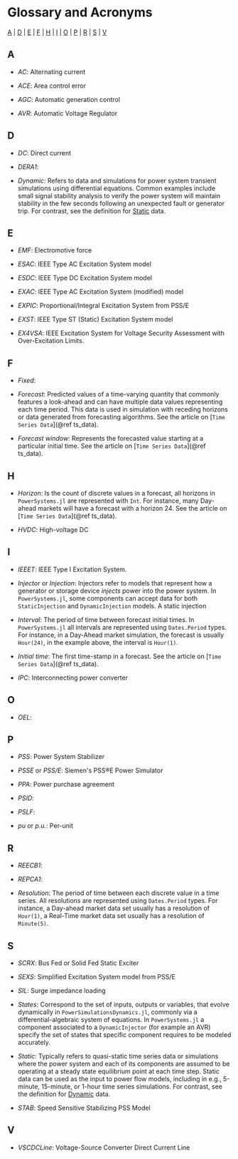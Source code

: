 # Glossary and Acronyms

[A](@ref) | [D](@ref) | [E](@ref) | [F](@ref) | [H](@ref) | [I](@ref) | [O](@ref) | [P](@ref) | [R](@ref) | 
[S](@ref) | [V](@ref)

## A

* *AC*: Alternating current

* *ACE*: Area control error

* *AGC*: Automatic generation control

* *AVR*: Automatic Voltage Regulator 

## D

* *DC*: Direct current

* *DERA1*:

* *Dynamic*: Refers to data and simulations for power system transient simulations using differential
equations. Common examples include small signal stability analysis to verify the power system will
maintain stability in the few seconds following an unexpected fault or generator trip. For contrast,
see the definition for [Static](@ref "S") data.

## E

* *EMF*: Electromotive force

* *ESAC*: IEEE Type AC Excitation System model 

* *ESDC*: IEEE Type DC Excitation System model 

* *EXAC*: IEEE Type AC Excitation System (modified) model 

* *EXPIC*: Proportional/Integral Excitation System from PSS/E

* *EXST*: IEEE Type ST (Static) Excitation System model

* *EX4VSA*: IEEE Excitation System for Voltage Security Assessment with Over-Excitation Limits.

## F

* *Fixed*: 

* *Forecast*: Predicted values of a time-varying quantity that commonly features
  a look-ahead and can have multiple data values representing each time period.
  This data is used in simulation with receding horizons or data generated from
  forecasting algorithms. See the article on [`Time Series Data`](@ref ts_data). 

* *Forecast window*: Represents the forecasted value starting at a particular initial time.
    See the article on [`Time Series Data`](@ref ts_data).

## H

* *Horizon*: Is the count of discrete values in a forecast, all horizons in `PowerSystems.jl`
  are represented with `Int`. For instance, many Day-ahead markets will have a forecast with a
  horizon 24. See the article on [`Time Series Data`](@ref ts_data).

* *HVDC*: High-voltage DC

## I

* *IEEET*: IEEE Type I Excitation System.

* *Injector* or *Injection*: Injectors refer to models that represent how a generator or storage 
  device *injects* power into the power system. In `PowerSystems.jl`, some components can accept 
  data for both `StaticInjection` and `DynamicInjection` models. A static injection 

* *Interval*: The period of time between forecast initial times. In `PowerSystems.jl` all
  intervals are represented using `Dates.Period` types. For instance, in a Day-Ahead market
  simulation, the forecast is usually `Hour(24)`, in the example above, the
  interval is `Hour(1)`.

* *Initial time*: The first time-stamp in a forecast. See the article on [`Time Series Data`](@ref ts_data).

* *IPC*: Interconnecting power converter

## O

* *OEL*:

## P

* *PSS*: Power System Stabilizer

* *PSSE* or *PSS/E*: Siemen's PSS&reg;E Power Simulator

* *PPA*: Power purchase agreement

* *PSID*: 

* *PSLF*:

* *pu* or *p.u.*: Per-unit

## R

* *REECB1*:

* *REPCA1*:

* *Resolution*: The period of time between each discrete value in a time series. All resolutions
  are represented using `Dates.Period` types. For instance, a Day-ahead market data set usually
  has a resolution of `Hour(1)`, a Real-Time market data set usually has a resolution of `Minute(5)`. 

## S

* *SCRX*: Bus Fed or Solid Fed Static Exciter

* *SEXS*: Simplified Excitation System model from PSS/E

* *SIL*: Surge impedance loading

* *States*: Correspond to the set of inputs, outputs or variables, that evolve dynamically in
  `PowerSimulationsDynamics.jl`, commonly via a differential-algebraic system of equations.
  In `PowerSystems.jl` a component associated to a `DynamicInjector` (for example an AVR) specify
  the set of states that specific component requires to be modeled accurately.

* *Static*: Typically refers to quasi-static time series data or simulations where the power system 
  and each of its components are assumed to be operating at a steady state equilibrium point at each 
  time step. Static data can be used as the input to power flow models, including in e.g., 5-minute,
  15-minute, or 1-hour time series simulations. For contrast, see the definition for
  [Dynamic](@ref "D") data.

* *STAB*: Speed Sensitive Stabilizing PSS Model

## V

* *VSCDCLine*: Voltage-Source Converter Direct Current Line